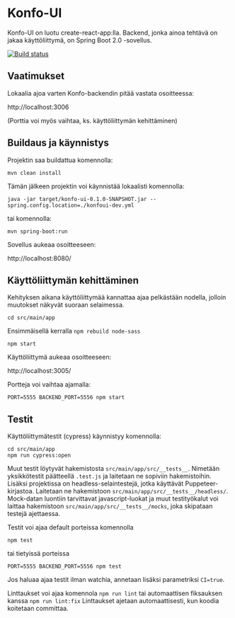 # Konfo-UI


Konfo-UI on luotu create-react-app:lla. Backend, jonka ainoa tehtävä on jakaa käyttöliittymä, on Spring Boot 2.0 -sovellus.

[![Build status](https://travis-ci.org/Opetushallitus/konfo-ui.svg?branch=master)](https://travis-ci.org/Opetushallitus/konfo-ui)

## Vaatimukset

Lokaalia ajoa varten Konfo-backendin pitää vastata osoitteessa:

http://localhost:3006

(Porttia voi myös vaihtaa, ks. käyttöliittymän kehittäminen)

## Buildaus ja käynnistys

Projektin saa buildattua komennolla:

`mvn clean install`

Tämän jälkeen projektin voi käynnistää lokaalisti komennolla:

`java -jar target/konfo-ui-0.1.0-SNAPSHOT.jar --spring.config.location=./konfoui-dev.yml`

tai komennolla:

`mvn spring-boot:run`

Sovellus aukeaa osoitteeseen:

http://localhost:8080/

## Käyttöliittymän kehittäminen

Kehityksen aikana käyttöliittymää kannattaa ajaa pelkästään nodella, jolloin muutokset näkyvät suoraan selaimessa.

`cd src/main/app`

Ensimmäisellä kerralla `npm rebuild node-sass`

`npm start`

Käyttöliittymä aukeaa osoitteeseen:

http://localhost:3005/

Portteja voi vaihtaa ajamalla:

`PORT=5555 BACKEND_PORT=5556 npm start`

## Testit

Käyttöliittymätestit (cypress) käynnistyy komennolla: 

    cd src/main/app
    npm run cypress:open
    
Muut testit löytyvät hakemistosta `src/main/app/src/__tests__`.
Nimetään yksikkötestit päätteellä `.test.js` ja laitetaan ne sopiviin hakemistoihin.
Lisäksi projektissa on headless-selaintestejä, jotka käyttävät Puppeteer-kirjastoa. Laitetaan ne hakemistoon
`src/main/app/src/__tests__/headless/`. Mock-datan luontiin tarvittavat javascript-luokat ja muut testityökalut
voi laittaa hakemistoon `src/main/app/src/__tests__/mocks`, joka skipataan testejä ajettaessa.

Testit voi ajaa default porteissa komennolla

`npm test`

tai tietyissä porteissa

`PORT=5555 BACKEND_PORT=5556 npm test`

Jos haluaa ajaa testit ilman watchia, annetaan lisäksi parametriksi `CI=true`.

Linttaukset voi ajaa komennola
`npm run lint`
tai automaattisen fiksauksen kanssa
`npm run lint:fix`
Linttaukset ajetaan automaattisesti, kun koodia koitetaan committaa.
